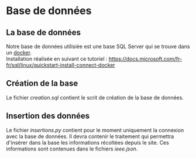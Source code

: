 Base de données
=========


## La base de données

Notre base de données utilisiée est une base SQL Server qui se trouve dans 
un [docker](https://fr.wikipedia.org/wiki/Docker_(logiciel)).   
Installation réalisée en suivant ce tutoriel : https://docs.microsoft.com/fr-fr/sql/linux/quickstart-install-connect-docker


## Création de la base

Le fichier *creation.sql* contient le scrit de création de la base de données.


## Insertion des données

Le fichier *insertions.py* contient pour le moment uniquement la connexion avec la base de données.
Il devra contenir le traitement qui permettra d'insérer dans la base les informations récoltées depuis le site. Ces informations
sont contenues dans le fichiers *ieee.json*.

